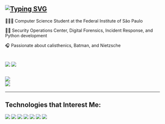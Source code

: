 [![Typing SVG](https://readme-typing-svg.demolab.com/?font=Fira+Code&pause=1000&color=F7F7F7&width=435&lines=Hey,+i'm+André+Lyra+🇧🇷)](https://git.io/typing-svg)
---------------------------------------------------------------------------------------------------------------------------------------

👨🏻‍💻 Computer Science Student at the Federal Institute of São Paulo

🕵🏻 Security Operations Center, Digital Forensics, Incident Response, and Python development

🎧 Passionate about calisthenics, Batman, and Nietzsche

#
<p align="left">
<a href="https://www.linkedin.com/in/andrelfmp3/"><img src="https://img.shields.io/badge/linkedin-22293d?style=for-the-badge&logoColor=F2F2F2&logo=linkedin"/></a>
<a href="https://www.instagram.com/andrelfmp3/"><img src="https://img.shields.io/badge/instagram-394d74?style=for-the-badge&logoColor=F2F2F2&logo=instagram"/></a>

![](https://github-readme-streak-stats.herokuapp.com/?user=andrelfmp3&theme=tokyonight&hide_border=false)<br/> ![](https://github-readme-stats.vercel.app/api/top-langs/?username=andrelfmp3&theme=tokyonight&hide_border=false&include_all_commits=false&count_private=false&layout=compact)
-----------------------------------------
---------------------------------------------------------------------------------------------------------------------------------------



## Technologies that Interest Me:

<p align="left">
<img src="https://img.shields.io/badge/python-394d74?logo=python&style=for-the-badge&logoColor=F2F2F2"/>
<img src="https://img.shields.io/badge/c-22293d?logo=c&style=for-the-badge&logoColor=F2F2F2"/>
<img src="https://img.shields.io/badge/go-394d74?logo=go&style=for-the-badge&logoColor=F2F2F2"/>
<img src="https://img.shields.io/badge/django-22293d?logo=django&style=for-the-badge&logoColor=F2F2F2"/>
<img src="https://img.shields.io/badge/LetsDefend-394d74?logo=letsdefend&style=for-the-badge&logoColor=F2F2F2"/>
<img src="https://img.shields.io/badge/archlinux-22293d?logo=archlinux&style=for-the-badge&logoColor=F2F2F2"/>
<img src="https://img.shields.io/badge/TryHackMe-394d74?logo=tryhackme&style=for-the-badge&logoColor=F2F2F2"/>

